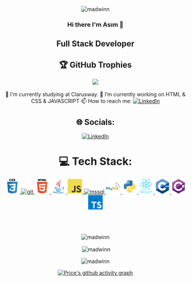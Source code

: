 <div align="center">
<p> <img src="https://komarev.com/ghpvc/?username=madwinn&label=Profile%20views&color=0e75b6&style=flat" alt="madwinn" /> </p>

### Hi there I'm Asım 👋

## Full Stack Developer

## 🏆 GitHub Trophies
![](https://github-profile-trophy.vercel.app/?username=madwinn&theme=onedark&no-frame=true&no-bg=true&margin-w=4)

 🔭 I’m currently studying at Clarusway.
 🔭 I’m currently working on HTML & CSS & JAVASCRIPT
 📫 How to reach me: [![LinkedIn](https://img.shields.io/badge/LinkedIn-%230077B5.svg?logo=linkedin&logoColor=white)](https://www.linkedin.com/in/as%C4%B1m-co%C5%9Fkun-8a94a7246/)
</br>

## 🌐 Socials:
[![LinkedIn](https://img.shields.io/badge/LinkedIn-%230077B5.svg?logo=linkedin&logoColor=white)](https://www.linkedin.com/in/as%C4%B1m-co%C5%9Fkun-8a94a7246/) 

# 💻 Tech Stack:
<p> <a href="https://www.w3schools.com/css/" target="_blank" rel="noreferrer"> <img src="https://raw.githubusercontent.com/devicons/devicon/master/icons/css3/css3-original-wordmark.svg" alt="css3" width="40" height="40"/> </a> <a href="https://git-scm.com/" target="_blank" rel="noreferrer"> <img src="https://www.vectorlogo.zone/logos/git-scm/git-scm-icon.svg" alt="git" width="40" height="40"/> </a> <a href="https://www.w3.org/html/" target="_blank" rel="noreferrer"> <img src="https://raw.githubusercontent.com/devicons/devicon/master/icons/html5/html5-original-wordmark.svg" alt="html5" width="40" height="40"/> </a> <a href="https://www.java.com" target="_blank" rel="noreferrer"> <img src="https://raw.githubusercontent.com/devicons/devicon/master/icons/java/java-original.svg" alt="java" width="40" height="40"/> </a> <a href="https://developer.mozilla.org/en-US/docs/Web/JavaScript" target="_blank" rel="noreferrer"> <img src="https://raw.githubusercontent.com/devicons/devicon/master/icons/javascript/javascript-original.svg" alt="javascript" width="40" height="40"/> </a> <a href="https://www.microsoft.com/en-us/sql-server" target="_blank" rel="noreferrer"> <img src="https://www.svgrepo.com/show/303229/microsoft-sql-server-logo.svg" alt="mssql" width="40" height="40"/> </a> <a href="https://www.mysql.com/" target="_blank" rel="noreferrer"> <img src="https://raw.githubusercontent.com/devicons/devicon/master/icons/mysql/mysql-original-wordmark.svg" alt="mysql" width="40" height="40"/> </a> <a href="https://www.python.org" target="_blank" rel="noreferrer"> <img src="https://raw.githubusercontent.com/devicons/devicon/master/icons/python/python-original.svg" alt="python" width="40" height="40"/> </a> <a href="https://reactjs.org/" target="_blank" rel="noreferrer"> <img src="https://raw.githubusercontent.com/devicons/devicon/master/icons/react/react-original-wordmark.svg" alt="react" width="40" height="40"/> </a>   <a href="https://www.w3schools.com/cpp/" target="_blank" rel="noreferrer"> <img src="https://raw.githubusercontent.com/devicons/devicon/master/icons/cplusplus/cplusplus-original.svg" alt="cplusplus" width="40" height="40"/> </a> <a href="https://www.w3schools.com/cs/" target="_blank" rel="noreferrer"> <img src="https://raw.githubusercontent.com/devicons/devicon/master/icons/csharp/csharp-original.svg" alt="csharp" width="40" height="40"/> </a> <a href="https://www.typescriptlang.org/" target="_blank" rel="noreferrer"> <img src="https://raw.githubusercontent.com/devicons/devicon/master/icons/typescript/typescript-original.svg" alt="typescript" width="40" height="40"/> </a> </p>
  <br><br>
  
<p><img src="https://github-readme-stats.vercel.app/api/top-langs?username=madwinn&theme=vision-friendly-dark&hide_border=true&show_icons=true&locale=en&layout=compact" alt="madwinn" /></p> 

<p>&nbsp;<img align="center" src="https://github-readme-stats.vercel.app/api?username=madwinn&t&theme=vision-friendly-dark&hide_border=true&show_icons=true&locale=en" alt="madwinn" /></p>

<p><img align="center" src="https://github-readme-streak-stats.herokuapp.com/?user=madwinn&theme=vision-friendly-dark&hide_border=true" alt="madwinn" /></p>

[![Price's github activity graph](https://activity-graph.herokuapp.com/graph?username=madwinn&theme=react-dark)](https://github.com/ashutosh00710/github-readme-activity-graph)
<!---
madwinn/madwinn is a ✨ special ✨ repository because its `README.md` (this file) appears on your GitHub profile.
You can click the Preview link to take a look at your changes.
--->
